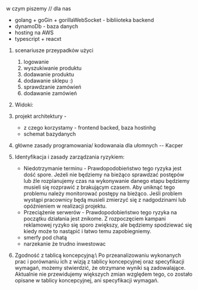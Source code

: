 w czym piszemy // dla nas
- golang + goGin + gorillaWebSocket - bibliioteka backend
- dynamoDb - baza danych 
- hosting na AWS 
- typescript + reacxt


1. scenariusze przeypadków użyci
   1. logowanie
   2. wyszukiwanie produktu
   3. dodawanie produktu
   4. dodawanie sklepu :) 
   5. sprawdzanie zamówień
   6. dodawanie zamówień
2. Widoki:

3. projekt architektury -
   - z czego korzystamy - frontend backed, baza hostinhg
   - schemat bazydanych
4. główne zasady programowania/ kodowanaia dla ułomnych -- Kacper
5. Identyfikacja i zasady zarządzania ryzykiem:
   - Niedotrzymanie terminu - Prawdopodobieństwo tego ryzyka jest
   dość spore. Jeżeli nie będziemy na bieżąco sprawdzać postępów lub źle rozplanujemy
   czas na wykonywanie danego etapu będziemy musieli się rozprawić z brakującym
   czasem. Aby uniknąć tego problemu należy monitorować postępy na bieżąco. Jeśli
   problem wystąpi pracownicy będą musieli zmierzyć się z nadgodzinami lub opóźnieniem
   w realizacji projektu.
   - Przeciążenie serwerów - Prawdopodobieństwo tego ryzyka na początku działania jest znikome. Z rozpoczęciem kampani reklamowej ryzyko się sporo zwiększy, 
   ale będziemy spodziewać się kiedy może to nastąpić i łatwo temu zapobiegniemy.
	- smerfy pod chatą
	- narzekanie że trudno inwestowac
6. Zgodność z tablicą koncepcyjną:\\
   Po przeanalizowaniu wykonanych prac i porównaniu ich z wizją z tablicy koncepcyjnej
   oraz specyfikacji wymagań, możemy stwierdzić, że otrzymane wyniki są zadowalające.
   Aktualnie nie przewidujemy większych zmian względem tego, co zostało opisane w tablicy
   koncepcyjnej, ani specyfikacji wymagań.

 
